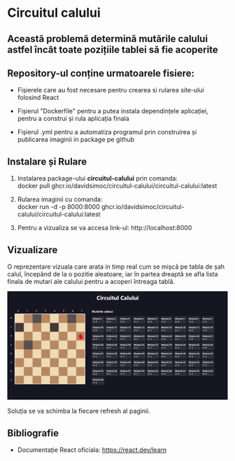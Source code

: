 # Circuitul calului 

## Această problemă determină mutările calului astfel încât toate pozițiile tablei să fie acoperite

## Repository-ul conține urmatoarele fisiere: 

* Fișierele care au fost necesare pentru crearea si rularea site-ului folosind React

* Fișierul "Dockerfile" pentru a putea instala dependințele aplicației, pentru a construi și rula aplicația finala

* Fișierul .yml pentru a automatiza programul prin construirea și publicarea imaginii in package pe github 

## Instalare și Rulare

1. Instalarea package-ului **circuitul-calului** prin comanda: <br>docker pull ghcr.io/davidsimoc/circuitul-calului/circuitul-calului:latest

2. Rularea imaginii cu comanda: <br>docker run -d -p 8000:8000 ghcr.io/davidsimoc/circuitul-calului/circuitul-calului:latest

3. Pentru a vizualiza se va accesa link-ul: http://localhost:8000

## Vizualizare

O reprezentare vizuala care arata in timp real cum se mișcă pe tabla de șah calul, începând de la o pozitie aleatoare, iar în partea dreaptă se afla lista finala de mutari ale calului pentru a acoperi întreaga tablă.

![](image.png)

Soluția se va schimba la fiecare refresh al paginii.

## Bibliografie

* Documentație React oficiala: https://react.dev/learn


